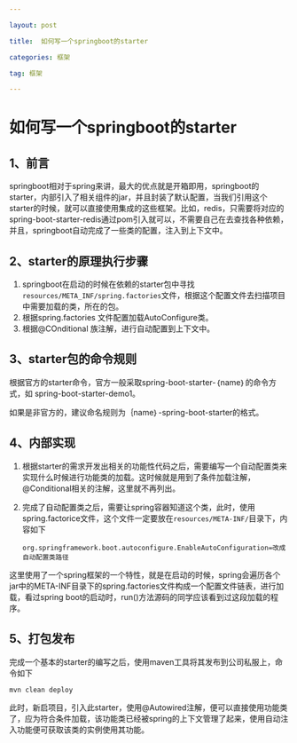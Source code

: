 ```yaml
---

layout: post

title:  如何写一个springboot的starter

categories: 框架

tag: 框架

---
```

# 如何写一个springboot的starter

## 1、前言

​	springboot相对于spring来讲，最大的优点就是开箱即用，springboot的starter，内部引入了相关组件的jar，并且封装了默认配置，当我们引用这个starter的时候，就可以直接使用集成的这些框架。比如，redis，只需要将对应的spring-boot-starter-redis通过pom引入就可以，不需要自己在去查找各种依赖，并且，springboot自动完成了一些类的配置，注入到上下文中。

## 2、starter的原理执行步骤

1. springboot在启动的时候在依赖的starter包中寻找`resources/META_INF/spring.factories`文件，根据这个配置文件去扫描项目中需要加载的类，所在的包。
2. 根据spring.factories 文件配置加载AutoConfigure类。
3. 根据@COnditional 族注解，进行自动配置到上下文中。

## 3、starter包的命令规则

​	根据官方的starter命令，官方一般采取spring-boot-starter-｛name｝的命令方式，如 spring-boot-starter-demo1。

​    如果是非官方的，建议命名规则为｛name｝-spring-boot-starter的格式。

## 4、内部实现

1. ​	根据starter的需求开发出相关的功能性代码之后，需要编写一个自动配置类来实现什么时候进行功能类的加载。这时候就是用到了条件加载注解，@Conditional相关的注解，这里就不再列出。

2. 完成了自动配置类之后，需要让spring容器知道这个类，此时，使用spring.factorice文件，这个文件一定要放在`resources/META-INF/`目录下，内容如下

   ```
   org.springframework.boot.autoconfigure.EnableAutoConfiguration=改成自动配置类路径
   ```

​      这里使用了一个spring框架的一个特性，就是在启动的时候，spring会遍历各个jar中的META-INF目录下的spring.factories文件构成一个配置文件链表，进行加载，看过spring boot的启动时，run()方法源码的同学应该看到过这段加载的程序。

## 5、打包发布

   完成一个基本的starter的编写之后，使用maven工具将其发布到公司私服上，命令如下

```
mvn clean deploy
```

   此时，新启项目，引入此starter，使用@Autowired注解，便可以直接使用功能类了，应为符合条件加载，该功能类已经被spring的上下文管理了起来，使用自动注入功能便可获取该类的实例使用其功能。

​	